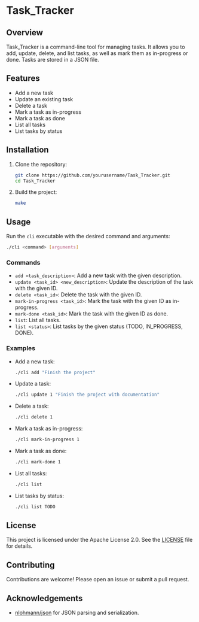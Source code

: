 # Task_Tracker

## Overview
Task_Tracker is a command-line tool for managing tasks. It allows you to add, update, delete, and list tasks, as well as mark them as in-progress or done. Tasks are stored in a JSON file.

## Features
- Add a new task
- Update an existing task
- Delete a task
- Mark a task as in-progress
- Mark a task as done
- List all tasks
- List tasks by status

## Installation
1. Clone the repository:
    ```sh
    git clone https://github.com/yourusername/Task_Tracker.git
    cd Task_Tracker
    ```

2. Build the project:
    ```sh
    make
    ```

## Usage
Run the `cli` executable with the desired command and arguments:

```sh
./cli <command> [arguments]
```

### Commands
- `add <task_description>`: Add a new task with the given description.
- `update <task_id> <new_description>`: Update the description of the task with the given ID.
- `delete <task_id>`: Delete the task with the given ID.
- `mark-in-progress <task_id>`: Mark the task with the given ID as in-progress.
- `mark-done <task_id>`: Mark the task with the given ID as done.
- `list`: List all tasks.
- `list <status>`: List tasks by the given status (TODO, IN_PROGRESS, DONE).

### Examples
- Add a new task:
    ```sh
    ./cli add "Finish the project"
    ```

- Update a task:
    ```sh
    ./cli update 1 "Finish the project with documentation"
    ```

- Delete a task:
    ```sh
    ./cli delete 1
    ```

- Mark a task as in-progress:
    ```sh
    ./cli mark-in-progress 1
    ```

- Mark a task as done:
    ```sh
    ./cli mark-done 1
    ```

- List all tasks:
    ```sh
    ./cli list
    ```

- List tasks by status:
    ```sh
    ./cli list TODO
    ```
## License
This project is licensed under the Apache License 2.0. See the [LICENSE](LICENSE) file for details.

## Contributing
Contributions are welcome! Please open an issue or submit a pull request.

## Acknowledgements
- [nlohmann/json](https://github.com/nlohmann/json) for JSON parsing and serialization.
```